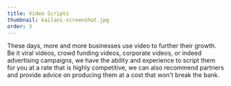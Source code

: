 ```yaml
---
title: Video Scripts
thumbnail: kailani-screenshot.jpg
order: 3
---
```


These days, more and more businesses use video to further their growth. Be it viral videos, crowd funding videos, corporate videos, or indeed advertising campaigns, we have the ability and experience to script them for you at a rate that is highly competitive, we can also recommend partners and provide advice on producing them at a cost that won't break the bank.
